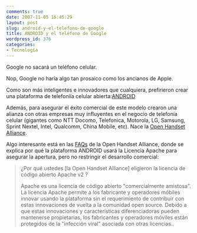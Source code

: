 ```yaml
---
comments: true
date: 2007-11-05 16:45:29
layout: post
slug: android-y-el-telefono-de-google
title: ANDROID y el teléfono de Google
wordpress_id: 376
categories:
- Tecnología
---
```


Google no sacará un teléfono celular.

Nop, Google no haría algo tan prosaico como los ancianos de Apple.

Como son más inteligentes e innovadores que cualquiera, prefirieron crear una plataforma de telefoniía celular abierta:[ANDROID](http://www.openhandsetalliance.com/android_overview.html)

Además, para asegurar el éxito comercial de este modelo crearon una alianza con otras empresas muy influyentes en el negocio de telefonía celular (gigantes como NTT Docomo, Telefonica, Motorola, LG, Samsung, Sprint Nextel, Intel, Qualcomm, China Mobile, etc). Nace la [Open Handset Alliance](http://www.openhandsetalliance.com/oha_members.html).

Algo interesante está en las [FAQs](http://www.openhandsetalliance.com/android_faq.html) de la Open Handset Alliance, donde se explica por qué la plataforma ANDROID usará la Licencia Apache para asegurar la apertura, pero no restringir el desarrollo comercial:

> ¿Por qué ustedes [la Open Handset Alliance] eligieron la licencia de código abierto Apache v2 ?
>
> Apache es una licencia de código abierto "comercialmente amistosa". La licencia Apache permite a los fabricante y operadores móbiles innovar usando la plataforma sin el requerimiento de contribuir con estas innovaciones de vuelta a la comunidad open source. Debido a que estas innovaciones y características diferenciadoras pueden mantenerse propietarias, los fabricantes y operadores móviles están protegidos de la "infección viral" asociada con otras licencias..



